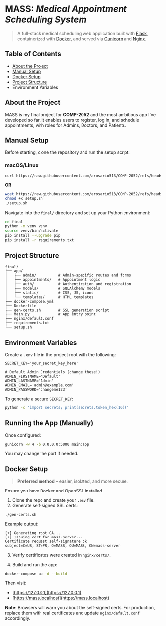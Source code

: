 # **MASS**: *Medical Appointment Scheduling System*

> A full-stack medical scheduling web application built with [Flask](https://flask.palletsprojects.com/en/stable/), containerized with [Docker](https://www.docker.com/), and served via [Gunicorn](https://gunicorn.org/) and [Nginx](https://nginx.org/en/).

## Table of Contents

- [About the Project](#about-the-project)
- [Manual Setup](#manual-setup)
- [Docker Setup](#docker-setup)
- [Project Structure](#project-structure)
- [Environment Variables](#environment-variables)

## About the Project

MASS is my final project for **COMP-2052** and the most ambitious app I've developed so far. It enables users to register, log in, and schedule appointments, with roles for Admins, Doctors, and Patients.

## Manual Setup

Before starting, clone the repository and run the setup script:

### macOS/Linux

```bash
curl https://raw.githubusercontent.com/arosario513/COMP-2052/refs/heads/main/work/final/setup.sh | sh
````

**OR**

```bash
wget https://raw.githubusercontent.com/arosario513/COMP-2052/refs/heads/main/work/final/setup.sh
chmod +x setup.sh
./setup.sh
```

Navigate into the `final/` directory and set up your Python environment:

```bash
cd final
python -m venv venv
source venv/bin/activate
pip install --upgrade pip
pip install -r requirements.txt
```

## Project Structure

```
final/
├── app/
│   ├── admin/          # Admin-specific routes and forms
│   ├── appointments/   # Appointment logic
│   ├── auth/           # Authentication and registration
│   ├── models/         # SQLAlchemy models
│   ├── static/         # CSS, JS, icons
│   └── templates/      # HTML templates
├── docker-compose.yml
├── Dockerfile
├── gen-certs.sh        # SSL generation script
├── main.py             # App entry point
├── nginx/default.conf
├── requirements.txt
└── setup.sh
```

## Environment Variables

Create a `.env` file in the project root with the following:

```env
SECRET_KEY='your_secret_key_here'

# Default Admin Credentials (change these!)
ADMIN_FIRSTNAME='Default'
ADMIN_LASTNAME='Admin'
ADMIN_EMAIL='admin@example.com'
ADMIN_PASSWORD='changeme123'
```

To generate a secure `SECRET_KEY`:

```bash
python -c 'import secrets; print(secrets.token_hex(16))'
```

## Running the App (Manually)

Once configured:

```bash
gunicorn -w 4 -b 0.0.0.0:5000 main:app
```

You may change the port if needed.

## Docker Setup

> **Preferred method** – easier, isolated, and more secure.

Ensure you have Docker and OpenSSL installed.

1. Clone the repo and create your `.env` file.
2. Generate self-signed SSL certs:

```bash
./gen-certs.sh
```

Example output:

```
[+] Generating root CA...
[+] Issuing cert for mass-server...
Certificate request self-signature ok
subject=C=US, ST=PR, O=MASS, OU=MASS, CN=mass-server
```

3. Verify certificates were created in `nginx/certs/`.

4. Build and run the app:

```bash
docker-compose up -d --build
```

Then visit:

* [https://127.0.0.1](https://127.0.0.1)
* [https://mass.localhost](https://mass.localhost)

**Note**: Browsers will warn you about the self-signed certs. For production, replace them with real certificates and update `nginx/default.conf` accordingly.
